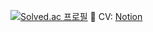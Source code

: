 
[![Solved.ac
프로필](http://mazassumnida.wtf/api/mini/generate_badge?boj=kyw6541)](https://solved.ac/kyw6541)
👋 CV: [Notion](https://aspkyw.notion.site/?pvs=74)
